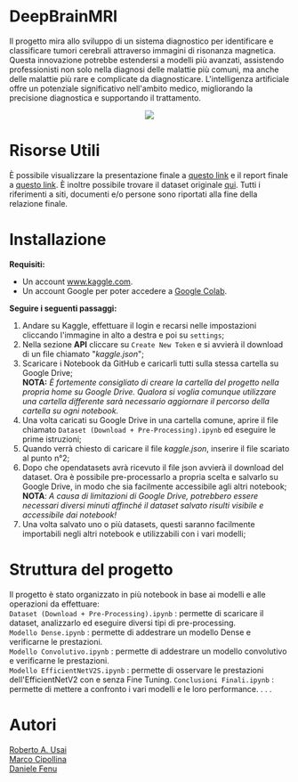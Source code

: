 # DeepBrainMRI
Il progetto mira allo sviluppo di un sistema diagnostico per identificare e classificare tumori cerebrali attraverso immagini di risonanza magnetica. Questa innovazione potrebbe estendersi a modelli più avanzati, assistendo professionisti non solo nella diagnosi delle malattie più comuni, ma anche delle malattie più rare e complicate da diagnosticare. L'intelligenza artificiale offre un potenziale significativo nell'ambito medico, migliorando la precisione diagnostica e supportando il trattamento.   

<p align="center"><img src="https://github.com/TheRoberto2512/DeepBrainMRI/assets/70667004/ef4a5842-79d3-4c9b-8de1-8fff5fc9e8ae"></p>

# Risorse Utili
È possibile visualizzare la presentazione finale a <a href="">questo link<a> e il report finale a <a href="">questo link<a>. È inoltre possibile trovare il dataset originale <a href="https://www.kaggle.com/datasets/masoudnickparvar/brain-tumor-mri-dataset">qui</a>.
Tutti i riferimenti a siti, documenti e/o persone sono riportati alla fine della relazione finale.

# Installazione
**Requisiti:**   
*  Un account <a href="https://www.kaggle.com">www.kaggle.com</a>.     
*  Un account Google per poter accedere a <a href="https://colab.research.google.com">Google Colab</a>.     

**Seguire i seguenti passaggi:**   
1) Andare su Kaggle, effettuare il login e recarsi nelle impostazioni cliccando l'immagine in alto a destra e poi su `settings`;       
2) Nella sezione **API** cliccare su `Create New Token` e si avvierà il download di un file chiamato "_kaggle.json_";
3) Scaricare i Notebook da GitHub e caricarli tutti sulla stessa cartella su Google Drive;     
 **NOTA:** _È fortemente consigliato di creare la cartella del progetto nella propria home su Google Drive. Qualora si voglia comunque utilizzare una cartella differente sarà necessario aggiornare il percorso della cartella su ogni notebook._
4) Una volta caricati su Google Drive in una cartella comune, aprire il file chiamato `Dataset (Download + Pre-Processing).ipynb` ed eseguire le prime istruzioni;
5) Quando verrà chiesto di caricare il file _kaggle.json_, inserire il file scariato al punto n°2;
6) Dopo che opendatasets avrà ricevuto il file json avvierà il download del dataset. Ora è possibile pre-processarlo a propria scelta e salvarlo su Google Drive, in modo che sia facilmente accessibile agli altri notebook;     
  **NOTA**: _A causa di limitazioni di Google Drive, potrebbero essere necessari diversi minuti affinché il dataset salvato risulti visibile e accessibile dai notebook!_
8) Una volta salvato uno o più datasets, questi saranno facilmente importabili negli altri notebook e utilizzabili con i vari modelli;

# Struttura del progetto
Il progetto è stato organizzato in più notebook in base ai modelli e alle operazioni da effettuare:    
`Dataset (Download + Pre-Processing).ipynb` : permette di scaricare il dataset, analizzarlo ed eseguire diversi tipi di pre-processing.       
`Modello Dense.ipynb` : permette di addestrare un modello Dense e verificarne le prestazioni.     
`Modello Convolutivo.ipynb` : permette di addestrare un modello convolutivo e verificarne le prestazioni.      
`Modello EfficientNetV2S.ipynb` : permette di osservare le prestazioni dell'EfficientNetV2 con e senza Fine Tuning.
`Conclusioni Finali.ipynb` : permette di mettere a confronto i vari modelli e le loro performance.
. . .

# Autori
<a href="https://github.com/TheRoberto2512">Roberto A. Usai</a>  
<a href="https://github.com/Cipe96">Marco Cipollina</a>   
<a href="https://github.com/danif95">Daniele Fenu</a>      
